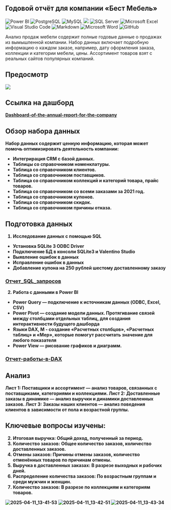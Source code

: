 ## Годовой отчёт для компании «Бест Мебель»


![Power BI](https://img.shields.io/badge/power_bi-F2C811?style=for-the-badge&logo=powerbi&logoColor=black)
![PostgreSQL](https://img.shields.io/badge/PostgreSQL-316192?style=for-the-badge&logo=postgresql&logoColor=white)
![MySQL](https://img.shields.io/badge/mysql-4479A1.svg?style=for-the-badge&logo=mysql&logoColor=white)
![](https://img.shields.io/badge/SQLite-07405E?style=for-the-badge&logo=sqlite&logoColor=white)
![SQL Server](https://img.shields.io/badge/Microsoft_SQL_Server-CC2927?style=for-the-badge&logo=microsoft-sql-server&logoColor=white)
![Microsoft Excel](https://img.shields.io/badge/Microsoft_Excel-217346?style=for-the-badge&logo=microsoft-excel&logoColor=white)
![Visual Studio Code](https://img.shields.io/badge/Visual%20Studio%20Code-0078d7.svg?style=for-the-badge&logo=visual-studio-code&logoColor=white)
![Markdown](https://img.shields.io/badge/markdown-%23000000.svg?style=for-the-badge&logo=markdown&logoColor=white)
![Microsoft Word](https://img.shields.io/badge/Microsoft_Word-2B579A?style=for-the-badge&logo=microsoft-word&logoColor=white)
![GitHub](https://img.shields.io/badge/github-%23121011.svg?style=for-the-badge&logo=github&logoColor=white)

Анализ продаж мебели содержит полные годовые данные о продажах из вымышленной компании. Набор данных включает подробную информацию о каждом заказе, например, дату оформления заказа, коллекции и категории мебели, цены. Ассортимент товаров взят с реальных сайтов популярных компаний.

## Предосмотр
![](https://github.com/Nadezhda2024/-/blob/main/%D0%BF%D1%80%D0%B5%D0%B4%D0%BE%D1%81%D0%BC%D0%BE%D1%82%D1%80-%D0%B3%D0%BE%D0%B4%D0%BE%D0%B2%D0%BE%D0%B9-%D0%BE%D1%82%D1%87%D0%B5%D1%82%20%D0%B3%D0%B8%D1%84%D0%BA%D0%B0.gif)
## Ссылка на дашборд
<b>[Dashboard-of-the-annual-report-for-the-company](https://app.powerbi.com/links/rQo8bNyIV2?ctid=b820ef4f-c5fc-4e01-b3e4-6d2ad14931c8&pbi_source=linkShare)

## Обзор набора данных

Набор данных содержит ценную информацию, которая может помочь оптимизировать деятельность компании:
- Интегрирация CRM с базой данных.
- Таблицы со справочником номенклатуры.
- Таблица со справочником клиентов.
- Таблица со справочником поставщиков.
- Таблица со справочником коллекций и категорий товара, прайс товаров.
- Таблица со справочником со всеми заказами за 2021 год.
- Таблица со справочником купонов.
- Таблица со справочником скидок.
- Таблица со справочником причины отказа.

## Подготовка данных

1. **Исследование данных с помощью SQL**
  - Установка SQLite 3 ODBC Driver
  - Подключение БД в консоли SQLite3 и Valentino Studio
  - Выявление ошибок в данных
  - Исправление ошибок в данных
  - Добавление купона на 250 рублей шестому доставленному заказу

### [Отчет_SQL_запросов](https://github.com/Nadezhda2024/Dashboard-of-the-annual-report-for-the-company/blob/main/%D0%9E%D1%82%D1%87%D0%B5%D1%82-SQL-%D0%B7%D0%B0%D0%BF%D1%80%D0%BE%D1%81%D0%BE%D0%B2.pdf)

2. **Работа с данными в Power BI**
  - Power Query — подключение к источникам данных (ODBC, Excel, CSV)
  - Power Pivot — создание модели данных. Протягивание связей между столбцами отдельных таблиц, для создания интерактивности будущего дашборда
  - Языки DAX, М - создание «Расчетных столбцов», «Расчетных таблиц» и «Мер», которые помогут рассчитать значение для любого показателя
  - Power View — рисование графиков и диаграмм.
### [Отчет-работы-в-DAX](https://github.com/Nadezhda2024/Dashboard-of-the-annual-report-for-the-company/blob/main/%D0%9E%D1%82%D1%87%D0%B5%D1%82-%D1%80%D0%B0%D0%B1%D0%BE%D1%82%D1%8B-%D0%B2-DAX.pdf)

## Анализ
Лист 1: Поставщики и ассортимент — анализ товаров, связанных с поставщиками, категориями и коллекциями.
Лист 2: Доставленные заказы в динамике — анализ выручки и динамики доставленных заказов.
Лист 3: Заказы наших клиентов — анализ поведения клиентов в зависимости от пола и возрастной группы.

## Ключевые вопросы изучены:
2. **Итоговая выручка**: Общий доход, полученный за период.
3. **Количество заказов**: Общее количество заказов, количество доставленных заказов.
4. **Отмены заказов**: Причины отмены заказов,  количество отменённых товаров по причинам отмены.
5. **Выручка в доставленных заказах**:  В разрезе выходных и рабочих дней.
6. **Распределение количества заказов**: По возрастным группам и среди мужчин и женщин.
7. **Количество заказов**: В разрезе по коллекциям и категориям товаров.



![2025-04-11_13-41-53](https://github.com/user-attachments/assets/a2d04e54-ba80-4d19-955f-7e331aa19c6b)
![2025-04-11_13-42-51](https://github.com/user-attachments/assets/2a012cc6-16d4-4c62-8eb6-83090f4b8416)
![2025-04-11_13-43-34](https://github.com/user-attachments/assets/c9fbb89a-a8d6-4eb7-8ba7-2a7eb0f19f8b)






